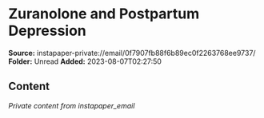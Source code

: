 # Zuranolone and Postpartum Depression

**Source:** instapaper-private://email/0f7907fb88f6b89ec0f2263768ee9737/
**Folder:** Unread
**Added:** 2023-08-07T02:27:50




## Content
*Private content from instapaper_email*
